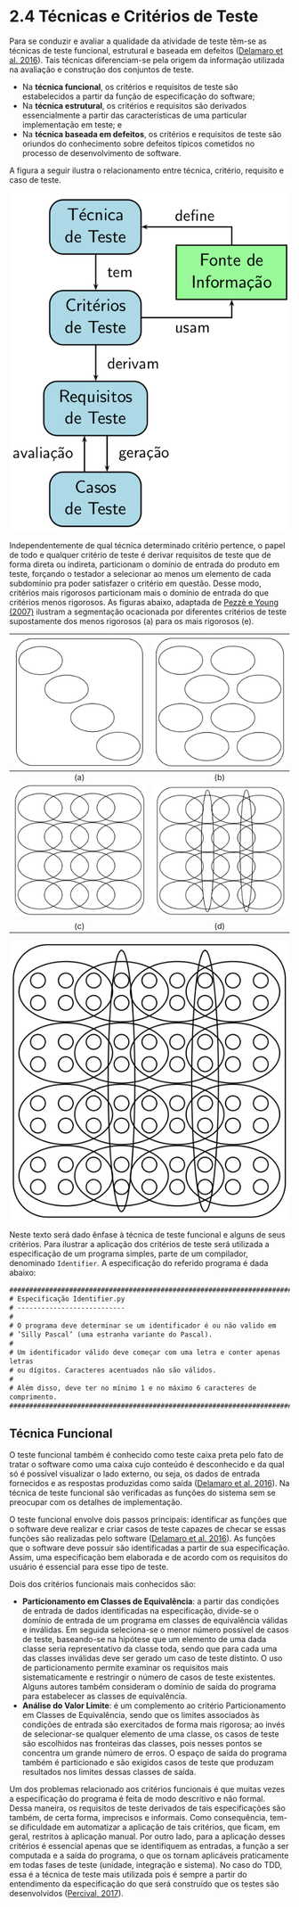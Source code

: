 # 2.4 Técnicas e Critérios de Teste

Para se conduzir e avaliar a qualidade da atividade de teste têm-se as técnicas de teste funcional, estrutural e baseada em defeitos \([Delamaro et al. 2016](https://www.grupogen.com.br/e-book-introducao-ao-teste-de-software)\). Tais técnicas diferenciam-se pela origem da informação utilizada na avaliação e construção dos conjuntos de teste.

* Na **técnica funcional**, os critérios e requisitos de teste são estabelecidos a partir da função de especificação do software; 
* Na **técnica estrutural**, os critérios e requisitos são derivados essencialmente a partir das características de uma particular implementação em teste; e
* Na **técnica baseada em defeitos**, os critérios e requisitos de teste são oriundos do conhecimento sobre defeitos típicos cometidos no processo de desenvolvimento de software.

A figura a seguir ilustra o relacionamento entre técnica, critério, requisito e caso de teste.

![Relacionamentos entre Conceitos de Teste](../.gitbook/assets/relacionamento-conceitos.png)

Independentemente de qual técnica determinado critério pertence, o papel de todo e qualquer critério de teste é derivar requisitos de teste que de forma direta ou indireta, particionam o domínio de entrada do produto em teste, forçando o testador a selecionar ao menos um elemento de cada subdomínio pra poder satisfazer o critério em questão. Desse modo, critérios mais rigorosos particionam mais o domínio de entrada do que critérios menos rigorosos. As figuras abaixo, adaptada de [Pezzè e Young \(2007\)](https://www.amazon.com/exec/obidos/ASIN/0471455938/acmorg-20) ilustram a segmentação ocacionada por diferentes critérios de teste supostamente dos menos rigorosos \(a\) para os mais rigorosos \(e\).

| ![](../.gitbook/assets/dominio-01.png)  | ![](../.gitbook/assets/dominio-02.png)  |
| :---: | :---: |
| \(a\) | \(b\) |
| ![](../.gitbook/assets/dominio-03.png)  | ![](../.gitbook/assets/dominio-04.png)  |
| \(c\) | \(d\) |

![\(e\)](../.gitbook/assets/dominio-05.png)

Neste texto será dado ênfase à técnica de teste funcional e alguns de seus critérios. Para ilustrar a aplicação dos critérios de teste será utilizada a especificação de um programa simples, parte de um compilador, denominado `Identifier`. A especificação do referido programa é dada abaixo:

```text
###############################################################################
# Especificação Identifier.py
# ---------------------------
#
# O programa deve determinar se um identificador é ou não valido em 
# ’Silly Pascal’ (uma estranha variante do Pascal).
#
# Um identificador válido deve começar com uma letra e conter apenas letras 
# ou dígitos. Caracteres acentuados não são válidos.
#
# Além disso, deve ter no mínimo 1 e no máximo 6 caracteres de comprimento.
###############################################################################
```

## Técnica Funcional

O teste funcional também é conhecido como teste caixa preta pelo fato de tratar o software como uma caixa cujo conteúdo é desconhecido e da qual só é possível visualizar o lado externo, ou seja, os dados de entrada fornecidos e as respostas produzidas como saída \([Delamaro et al. 2016](https://www.grupogen.com.br/e-book-introducao-ao-teste-de-software)\). Na técnica de teste funcional são verificadas as funções do sistema sem se preocupar com os detalhes de implementação. 

O teste funcional envolve dois passos principais: identificar as funções que o software deve realizar e criar casos de teste capazes de checar se essas funções são realizadas pelo software \([Delamaro et al. 2016](https://www.grupogen.com.br/e-book-introducao-ao-teste-de-software)\). As funções que o software deve possuir são identificadas a partir de sua especificação. Assim, uma especificação bem elaborada e de acordo com os requisitos do usuário é essencial para esse tipo de teste. 

Dois dos critérios funcionais mais conhecidos são:

* **Particionamento em Classes de Equivalência**: a partir das condições de entrada de dados identificadas na especificação, divide-se o domínio de entrada de um programa em classes de equivalência válidas e inválidas. Em seguida seleciona-se o menor número possível de casos de teste, baseando-se na hipótese que um elemento de uma dada classe seria representativo da classe toda, sendo que para cada uma das classes inválidas deve ser gerado um caso de teste distinto. O uso de particionamento permite examinar os requisitos mais sistematicamente e restringir o número de casos de teste existentes. Alguns autores também consideram o domínio de saída do programa para estabelecer as classes de equivalência.
* **Análise do Valor Limite**: é um complemento ao critério Particionamento em Classes de Equivalência, sendo que os limites associados às condições de entrada são exercitados de forma mais rigorosa; ao invés de selecionar-se qualquer elemento de uma classe, os casos de teste são escolhidos nas fronteiras das classes, pois nesses pontos se concentra um grande número de erros. O espaço de saída do programa também é particionado e são exigidos casos de teste que produzam resultados nos limites dessas classes de saída.

Um dos problemas relacionado aos critérios funcionais é que muitas vezes a especificação do programa é feita de modo descritivo e não formal. Dessa maneira, os requisitos de teste derivados de tais especificações são também, de certa forma, imprecisos e informais. Como consequência, tem-se dificuldade em automatizar a aplicação de tais critérios, que ficam, em geral, restritos à aplicação manual. Por outro lado, para a aplicação desses critérios é essencial apenas que se identifiquem as entradas, a função a ser computada e a saída do programa, o que os tornam aplicáveis praticamente em todas fases de teste \(unidade, integração e sistema\). No caso do TDD, essa é a técnica de teste mais utilizada pois é sempre a partir do entendimento da especificação do que será construído que os testes são desenvolvidos \([Percival, 2017](http://www.obeythetestinggoat.com/pages/book.html)\).

